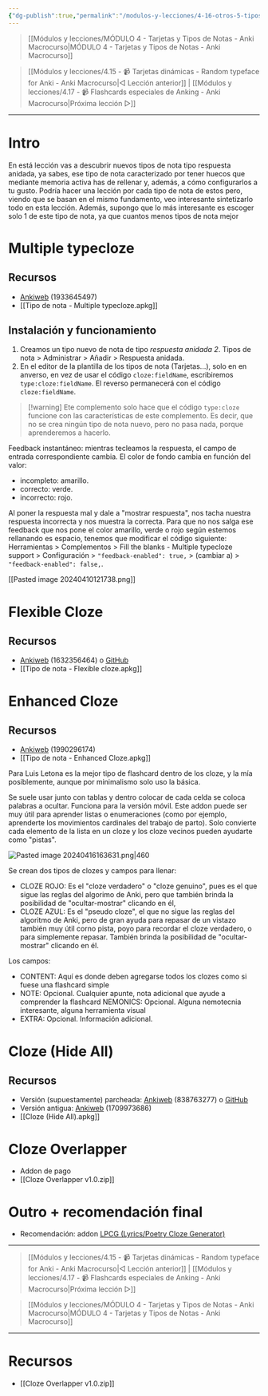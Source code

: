 ```yaml
---
{"dg-publish":true,"permalink":"/modulos-y-lecciones/4-16-otros-5-tipos-de-nota-cloze-multiple-typecloze-flexible-cloze-enhanced-cloze-cloze-hide-all-y-cloze-overlapper-anki-macrocurso/","noteIcon":""}
---
```



> [[Módulos y lecciones/MÓDULO 4 - Tarjetas y Tipos de Notas - Anki Macrocurso\|MÓDULO 4 - Tarjetas y Tipos de Notas - Anki Macrocurso]]

> [[Módulos y lecciones/4.15 - 📹 Tarjetas dinámicas - Random typeface for Anki - Anki Macrocurso\|◁ Lección anterior]] | [[Módulos y lecciones/4.17 - 📹 Flashcards especiales de Anking - Anki Macrocurso\|Próxima lección ▷]]

---

# Intro
En está lección vas a descubrir nuevos tipos de nota tipo respuesta anidada, ya sabes, ese tipo de nota caracterizado por tener huecos que mediante memoria activa has de rellenar y, además, a cómo configurarlos a tu gusto. Podría hacer una lección por cada tipo de nota de estos pero, viendo que se basan en el mismo fundamento, veo interesante sintetizarlo todo en esta lección. Además, supongo que lo más interesante es escoger solo 1 de este tipo de nota, ya que cuantos menos tipos de nota mejor

# Multiple typecloze
## Recursos
- [Ankiweb](https://ankiweb.net/shared/info/1933645497) (1933645497)
- [[Tipo de nota - Multiple typecloze.apkg]]

## Instalación y funcionamiento
1. Creamos un tipo nuevo de nota de tipo _respuesta anidada 2_. Tipos de nota > Administrar > Añadir > Respuesta anidada.
2. En el editor de la plantilla de los tipos de nota (Tarjetas...), solo en en anverso, en vez de usar el código `cloze:fieldName`, escribiremos `type:cloze:fieldName`. El reverso permanecerá con el código `cloze:fieldName`.

> [!warning] Ete complemento solo hace que el código ``type:cloze`` funcione con las características de este complemento. Es decir, que no se crea ningún tipo de nota nuevo, pero no pasa nada, porque aprenderemos a hacerlo.

Feedback instantáneo: mientras tecleamos la respuesta, el campo de entrada correspondiente cambia. El color de fondo cambia en función del valor:

- incompleto: amarillo.
- correcto: verde.
- incorrecto: rojo.

Al poner la respuesta mal y dale a "mostrar respuesta", nos tacha nuestra respuesta incorrecta y nos muestra la correcta. Para que no nos salga ese feedback que nos pone el color amarillo, verde o rojo según estemos rellanando es espacio, tenemos que modificar el código siguiente: Herramientas > Complementos > Fill the blanks - Multiple typecloze support > Configuración > ``"feedback-enabled": true,`` > (cambiar a) > ``"feedback-enabled": false,``.

[[Pasted image 20240410121738.png]]

# Flexible Cloze
## Recursos
- [Ankiweb](https://ankiweb.net/shared/info/1632356464) (1632356464) o [GitHub](https://github.com/TRIAEIOU/Flexible-cloze)
- [[Tipo de nota - Flexible cloze.apkg]]

# Enhanced Cloze
## Recursos
- [Ankiweb](https://ankiweb.net/shared/info/1990296174) (1990296174)
- [[Tipo de nota - Enhanced Cloze.apkg]]

Para Luis Letona es la mejor tipo de flashcard dentro de los cloze, y la mía posiblemente, aunque por minimalismo solo uso la básica. 

Se suele usar junto con tablas y dentro colocar de cada celda se coloca palabras a ocultar. Funciona para la versión móvil. Este addon puede ser muy útil para aprender listas o enumeraciones (como por ejemplo, aprenderte los movimientos cardinales del trabajo de parto). Solo convierte cada elemento de la lista en un cloze y los cloze vecinos pueden ayudarte como "pistas".

![Pasted image 20240416163631.png|460](/img/user/ANEXOS/Pasted%20image%2020240416163631.png)

Se crean dos tipos de clozes y campos para llenar:
- CLOZE ROJO: Es el "cloze verdadero" o "cloze genuino", pues es el que sigue las reglas del algorimo de Anki, pero que también brinda la posibilidad de "ocultar-mostrar" clicando en él,
- CLOZE AZUL: Es el "pseudo cloze", el que no sigue las reglas del algoritmo de Anki, pero de gran ayuda para repasar de un vistazo también muy útil corno pista, poyo para recordar el cloze verdadero, o para simplemente repasar. También brinda la posibilidad de "ocultar-mostrar" clicando en él.

Los campos:
- CONTENT: Aquí es donde deben agregarse todos los clozes como si fuese una flashcard simple 
- NOTE: Opcional. Cualquier apunte, nota adicional que ayude a comprender la flashcard NEMONICS: Opcional. Alguna nemotecnia interesante, alguna herramienta visual
- EXTRA: Opcional. Información adicional.

# Cloze (Hide All)
## Recursos
- Versión (supuestamente) parcheada: [Ankiweb](https://ankiweb.net/shared/info/838763277) (838763277) o [GitHub](https://github.com/tr3mo/cloze_hide_all)
- Versión antigua: [Ankiweb](https://ankiweb.net/shared/info/1709973686) (1709973686)
- [[Cloze (Hide All).apkg]]

# Cloze Overlapper
- Addon de pago
- [[Cloze Overlapper v1.0.zip]]

# Outro + recomendación final
- Recomendación: addon [LPCG (Lyrics/Poetry Cloze Generator)](https://ankiweb.net/shared/info/2084557901)


---

> [[Módulos y lecciones/4.15 - 📹 Tarjetas dinámicas - Random typeface for Anki - Anki Macrocurso\|◁ Lección anterior]] | [[Módulos y lecciones/4.17 - 📹 Flashcards especiales de Anking - Anki Macrocurso\|Próxima lección ▷]]

> [[Módulos y lecciones/MÓDULO 4 - Tarjetas y Tipos de Notas - Anki Macrocurso\|MÓDULO 4 - Tarjetas y Tipos de Notas - Anki Macrocurso]]

---

# Recursos
- [[Cloze Overlapper v1.0.zip]]